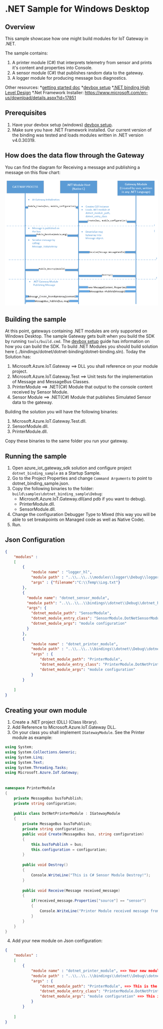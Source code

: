.NET Sample for Windows Desktop
===============================

Overview
--------

This sample showcase how one might build modules for IoT Gateway in .NET.

The sample contains:

1. A printer module (C#) that interprets telemetry from sensor and prints it's content and properties into Console.
2. A sensor module (C#) that publishes random data to the gateway.
3. A logger module for producing message bus diagnostics.

Other resources:
*[getting started doc](getting_started.md)
*[devbox setup](devbox_setup.md)
*[.NET binding High Level Design](../bindings/dotnet/devdoc/dotnet_bindings_hld.md)
*.Net Framework Installer: https://www.microsoft.com/en-us/download/details.aspx?id=17851

Prerequisites
--------------
1. Have your devbox setup (windows) [devbox setup](devbox_setup.md).
2. Make sure you have .NET Framework installed. Our current version of the binding was tested and loads modules written in .NET version v4.0.30319.

How does the data flow through the Gateway
------------------------------------------
You can find the diagram for Receiving a message and publishing a message on this flow chart:

![](../bindings/dotnet/devdoc/images/flow_chart.png)


Building the sample
-------------------
At this point, gateways containing .NET modules are only supported on Windows Desktop. The sample Gateway gets built when you build the SDK by running `tools/build.cmd`.  The
[devbox setup](devbox_setup.md) guide has information on how you can build the SDK.
To build .NET Modules you should build solution here (../bindings/dotnet/dotnet-binding/dotnet-binding.sln).
Today the Solution has: 
1. Microsoft.Azure.IoT.Gateway ==> DLL you shall reference on your module project.
2. Microsoft.Azure.IoT.Gateway.Test ==> Unit tests for the implementation of Message and MessageBus Classes.
3. PrinterModule ==> .NET(C#) Module that output to the console content received by Sensor Module.
4. Sensor Module ==> .NET(C#) Module that publishes Simulated Sensor data to the gateway.

Building the solution you will have the following binaries: 
1. Microsoft.Azure.IoT.Gateway.Test.dll.
2. SensorModule.dll.
3. PrinterModule.dll.

Copy these binaries to the same folder you run your gateway. 

Running the sample
------------------
1. Open azure_iot_gateway_sdk solution and configure project `dotnet_binding_sample` as a Startup Sample.
2. Go to the Project Properties and change `Command Arguments` to point to dotnet_binding_sample.json.
3. Copy the following binaries to the folder: `build\samples\dotnet_binding_sample\Debug`:
    * Microsoft.Azure.IoT.Gateway.dll(and pdb if you want to debug).
    * PrinterModule.dll.
    * SensorModule.dll.
4. Change the configuration Debugger Type to Mixed (this way you will be able to set breakpoints on Managed code as well as Native Code).
5. Run.




Json Configuration
------------------
```json
{
    "modules" :
    [
        {
            "module name" : "logger_hl",
            "module path" : "..\\..\\..\\modules\\logger\\Debug\\logger_hl.dll",
            "args" : {"filename":"C:\\Temp\\Log.txt"} 
        },
        {
          "module name": "dotnet_sensor_module",
          "module path": "..\\..\\..\\bindings\\dotnet\\Debug\\dotnet_hl.dll",
          "args": {
            "dotnet_module_path": "SensorModule",
            "dotnet_module_entry_class": "SensorModule.DotNetSensorModule",
            "dotnet_module_args": "module configuration"
          }
        },
        {
            "module name" : "dotnet_printer_module",
            "module path" : "..\\..\\..\\bindings\\dotnet\\Debug\\dotnet_hl.dll",
            "args" : {
                "dotnet_module_path": "PrinterModule",
                "dotnet_module_entry_class": "PrinterModule.DotNetPrinterModule",
                "dotnet_module_args": "module configuration"
            }
        }

    ]
}
```

Creating your own module
------------------------
1. Create a .NET project (DLL) (Class library).
2. Add Reference to Microsoft.Azure.IoT.Gateway DLL.
3. On your class you shall implement `IGatewayModule`.
   See the Printer module as example:
~~~~~~~~~~~~~~~~~~~~~~~~~~~~~~~~~~~~~~~~~~~~~~~~~~~~~~~~~~~~~~~~~~~~~~~~~~ C#
using System;
using System.Collections.Generic;
using System.Linq;
using System.Text;
using System.Threading.Tasks;
using Microsoft.Azure.IoT.Gateway;


namespace PrinterModule
{
    private MessageBus busToPublish;
    private string configuration;

    public class DotNetPrinterModule : IGatewayModule
    {
        private MessageBus busToPublish;
        private string configuration;
        public void Create(MessageBus bus, string configuration)
        {
            this.busToPublish = bus;
            this.configuration = configuration;
        }

        public void Destroy()
        {
            Console.WriteLine("This is C# Sensor Module Destroy!");
        }

        public void Receive(Message received_message)
        {
            if(received_message.Properties["source"] == "sensor")
            {
                Console.WriteLine("Printer Module received message from Sensor. Content: " + System.Text.Encoding.UTF8.GetString(received_message.Content, 0, received_message.Content.Length));
            }
        }
    }
}
~~~~~~~~~~~~~~~~~~~~~~~~~~~~~~~~~~~~~~~~~~~~~~~~~~~~~~~~~~~~~~~~~~~~~~~~~~

4. Add your new module on Json configuration:
```json
{
    "modules" :
    [
        {
            "module name" : "dotnet_printer_module", ==> Your new module name. 
            "module path" : "..\\..\\..\\bindings\\dotnet\\Debug\\dotnet_hl.dll", ==> This is the location where the dotnet_hl.dll is located.
            "args" : {
                "dotnet_module_path": "PrinterModule", ==> This is the name of your module dll. On this sample it is PrinterModule.dll
                "dotnet_module_entry_class": "PrinterModule.DotNetPrinterModule", ==> This is the name of your Class (Namespace.ClassName) that implements IGatewayModule.
                "dotnet_module_args": "module configuration" ==> This is any configuratio you want to use on your sample. It will be passed to you as a String, you can add a JSON configuration in it.
            }
        }

    ]
}
```